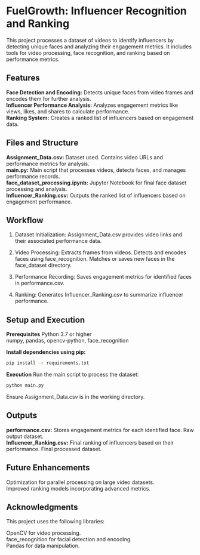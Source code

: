 # FuelGrowth: Influencer Recognition and Ranking

This project processes a dataset of videos to identify influencers by detecting unique faces and analyzing their engagement metrics. It includes tools for video processing, face recognition, and ranking based on performance metrics.

## Features
**Face Detection and Encoding:** Detects unique faces from video frames and encodes them for further analysis.  
**Influencer Performance Analysis:** Analyzes engagement metrics like views, likes, and shares to calculate performance.  
**Ranking System:** Creates a ranked list of influencers based on engagement data.

## Files and Structure
**Assignment_Data.csv:** Dataset used. Contains video URLs and performance metrics for analysis.  
**main.py:** Main script that processes videos, detects faces, and manages performance records.  
**face_dataset_processing.ipynb:** Jupyter Notebook for final face dataset processing and analysis.  
**Influencer_Ranking.csv:** Outputs the ranked list of influencers based on engagement performance.  

## Workflow
1. Dataset Initialization: Assignment_Data.csv provides video links and their associated performance data.
  
2. Video Processing:
Extracts frames from videos.
Detects and encodes faces using face_recognition.
Matches or saves new faces in the face_dataset directory.

3. Performance Recording:
Saves engagement metrics for identified faces in performance.csv.

4. Ranking:
Generates Influencer_Ranking.csv to summarize influencer performance.

## Setup and Execution
**Prerequisites**
Python 3.7 or higher  
numpy, pandas, opencv-python, face_recognition

**Install dependencies using pip:**

```bash
pip install -r requirements.txt
```

**Execution**
Run the main script to process the dataset:

```bash
python main.py
```

Ensure Assignment_Data.csv is in the working directory.

## Outputs
**performance.csv:** Stores engagement metrics for each identified face. Raw output dataset.  
**Influencer_Ranking.csv:** Final ranking of influencers based on their performance. Final processed dataset.

## Future Enhancements
Optimization for parallel processing on large video datasets.  
Improved ranking models incorporating advanced metrics.

## Acknowledgments
This project uses the following libraries:

OpenCV for video processing.  
face_recognition for facial detection and encoding.  
Pandas for data manipulation.
